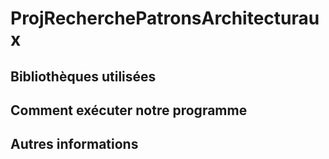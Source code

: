 # ProjRecherchePatronsArchitecturaux


## Bibliothèques utilisées




## Comment exécuter notre programme 



## Autres informations
